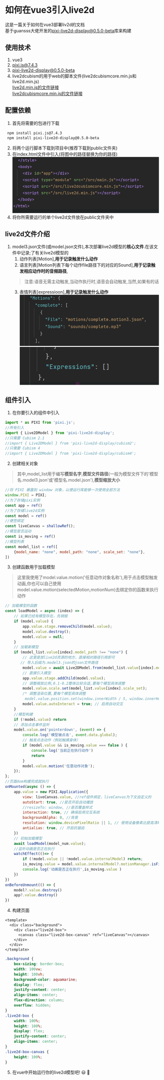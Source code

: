 # 如何在vue3引入live2d

这是一篇关于如何在vue3部署liv2d的文档  
基于guansss大佬开发的[pixi-live2d-display@0.5.0-beta](https://github.com/guansss/pixi-live2d-display)库来构建  


## 使用技术  

1. vue3
2. [pixi.js@7.4.3](https://pixijs.com/7.x/guides)
3. [pixi-live2d-display@0.5.0-beta](https://github.com/guansss/pixi-live2d-display)
4. live2dcubism的用于web的脚本文件(live2dcubismcore.min.js和live2d.min.js)  
[live2d.min.js的文件链接](https://github.com/fish-bread/vue-live2d/blob/main/src/live2d.min.js)  
[live2dcubismcore.min.js的文件链接](https://github.com/fish-bread/vue-live2d/blob/main/src/live2dcubismcore.min.js)

## 配置依赖

1. 首先将需要的包进行下载  
```bash
 npm install pixi.js@7.4.3
 npm install pixi-live2d-display@0.5.0-beta
```
2. 将两个运行脚本下载到项目中(推荐下载到public文件夹)  
3. 在index.html文件中引入(将图中的路径替换为你的路径)
![index.html配置图片](/markdown_img/vue/vue_live2d_index.png 'index.html配置图片')
4. 将你所需要运行的单个live2d文件放在public文件夹中

## live2d文件介绍

1. model3.json文件(或model.json文件),本次部署live2d模型的**核心文件**.在该文件中记录;了有关live2d模型的  
   1. 动作列表[Motion],**用于记录触发什么动作**
   2. 语言列表[Motion列表下每个动作file路径下的对应的Sound],**用于记录触发相应动作时的音频路径**,
   > 注意:语音无需主动触发,当动作执行时,语音会自动触发,当然,如果有的话
   3. 表情列表[expressioon],**用于记录触发什么动作**
   ![motion图片](/markdown_img/vue/motion.png 'motion图片')
   ![express图片](/markdown_img/vue/express.png 'express图片')
## 组件引入

1. 在你要引入的组件中引入
```javascript
import * as PIXI from 'pixi.js';
//所有引入
import { Live2DModel } from 'pixi-live2d-display';
//只需要 Cubism 2.1
//import { Live2DModel } from 'pixi-live2d-display/cubism2';
//只需要 Cubism 4
//import { Live2DModel } from 'pixi-live2d-display/cubism4';

```

2. 创建相关对象  
>其中,model_list用于编写**模型名字**,**模型文件路径**(一般为模型文件下的'模型名.model3.json'或'模型名.model.json'),**模型缩放大小**
```javascript
//将 PIXI 暴露到 window 对象，以便运行库能够一次使用全部方法
window.PIXI = PIXI;
//为了存储pixi实例
const app = ref()
//为了存储live2d实例
const model = ref()
//便签绑定
const liveCanvas = shallowRef();
//模型是否运动
const is_moving = ref()
//模型列表
const model_list = ref([
    {model_name: "none", model_path: "none", scale_set: "none"},
])
```
3. 创建函数用于加载模型
> 这里我使用了model.value.motion('任意动作对象名称'),用于点击模型触发动画,你也可以自己使用model.value.motion(selectedMotion,motionNum)去绑定你的函数来执行动作
```javascript
// 加载模型的函数
const loadModel = async (index) => {
    // 如果已经有模型存在，先销毁
    if (model.value) {
        app.value.stage.removeChild(model.value);
        model.value.destroy();
        model.value = null;
    }
    // 加载新模型
    if (model_list.value[index].model_path !== "none") {
        // 这里是放live2d资源的地方，直接相对路径引用即可
       // 导入后缀为.model3.json的json文件路径
        model.value = await Live2DModel.from(model_list.value[index].model_path); 
        // 直接引入模型
        app.value.stage.addChild(model.value);
        // 调整缩放比例,0.1-0.2整体比较合适,要每个模型具体调整
        model.value.scale.set(model_list.value[index].scale_set); 
        /* 调整渲染位置,要每个模型具体调整
         model.value.position.set(window.innerWidth / 5, window.innerHeight / 60); */
        model.value.autoInteract = true; // 启用自动交互
    }
    //模型构建
    if (!model.value) return
    // 添加点击事件监听
    model.value.on('pointerdown', (event) => {
        console.log('模型被点击', event.data.global);
        // 触发点击动作（例如触摸身体）
        if (model.value && is_moving.value === false ) {
            console.log('当前正在执行动作')
            return
        }
        model.value.motion('任意动作对象');
    });
};
//页面dom构建完成就执行
onMounted(async () => {
    app.value = new PIXI.Application({
        view: liveCanvas.value, //ref组件绑定，liveCanvas为下文自定义的
        autoStart: true, //是否开启自动播放
        //resizeTo: window, //是否覆盖样式
        interaction: true, // 确保启用交互系统
        backgroundAlpha: 0, //背景
        resolution: window.devicePixelRatio || 1, // 使用设备像素比提高清晰度
        antialias: true, // 开启抗锯齿
    })
    // 初始加载模型
    await loadModel(model_num.value);
    //监听动画是否正在执行
    watchEffect(()=> {
        if (!model.value || !model.value.internalModel) return;
        is_moving.value = model.value.internalModel?.motionManager.isFinished()
        console.log('动画是否正在执行',is_moving.value )
    })
})
onBeforeUnmount(() => {
    model?.value.destroy()
    app?.value.destroy()
})
```
4. 构建页面
```vue
<template>
  <div class="background">
    <div class="live2d-box">
      <canvas class="live2d-box-canvas" ref="liveCanvas"></canvas>
    </div>
  </div>
</template>
```

```css
.background {
    box-sizing: border-box;
    width: 100vw;
    height: 100vh;
    background-color: aquamarine;
    display: flex;
    justify-content: center;
    align-items: center;
    flex-direction: column;
    overflow: hidden;
}
.live2d-box {
    width: 100%;
    height: 100%;
    display: flex;
    justify-content: center;
    align-items: center;
}
.live2d-box-canvas {
    height: 100%;
}
```
5. 在vue中开始运行你的live2d模型吧! :smiley: 🎉

